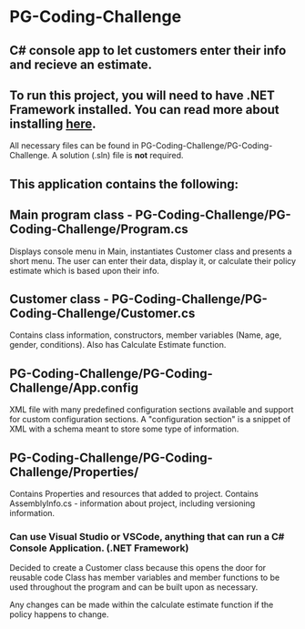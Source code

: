 # PG-Coding-Challenge
## C# console app to let customers enter their info and recieve an estimate.
## To run this project, you will need to have .NET Framework installed. You can read more about installing [here](https://github.com/dotnet/docs/blob/master/docs/framework/install/guide-for-developers.md).
All necessary files can be found in PG-Coding-Challenge/PG-Coding-Challenge. A solution (.sln) file is **not** required.

## This application contains the following:

## Main program class - PG-Coding-Challenge/PG-Coding-Challenge/Program.cs
Displays console menu in Main, instantiates Customer class and presents a short menu.
The user can enter their data, display it, or calculate their policy estimate which is based upon their info.

## Customer class - PG-Coding-Challenge/PG-Coding-Challenge/Customer.cs
Contains class information, constructors, member variables (Name, age, gender, conditions). Also has Calculate Estimate function.

## PG-Coding-Challenge/PG-Coding-Challenge/App.config
XML file with many predefined configuration sections available and support for custom configuration sections. A "configuration section" is a snippet of XML with a schema meant to store some type of information.

## PG-Coding-Challenge/PG-Coding-Challenge/Properties/
Contains Properties and resources that added to project. Contains AssemblyInfo.cs - information about project, including versioning information. 

### Can use Visual Studio or VSCode, anything that can run a C# Console Application. (.NET Framework)
        
Decided to create a Customer class because this opens the door for reusable code
Class has member variables and member functions to be used throughout the program and can be built upon as necessary.
        
Any changes can be made within the calculate estimate function if the policy happens to change.
